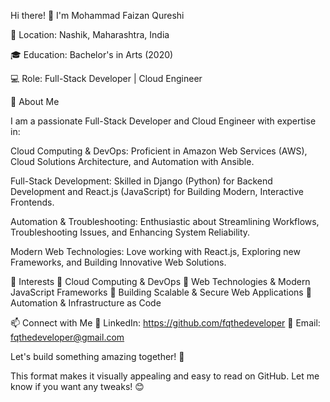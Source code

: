 Hi there! 👋 I'm Mohammad Faizan Qureshi

🔹 Location: Nashik, Maharashtra, India

🎓 Education: Bachelor's in Arts (2020)

💻 Role: Full-Stack Developer | Cloud Engineer

🚀 About Me

I am a passionate Full-Stack Developer and Cloud Engineer with expertise in:

Cloud Computing & DevOps: Proficient in Amazon Web Services (AWS), Cloud Solutions Architecture, and Automation with Ansible.

Full-Stack Development: Skilled in Django (Python) for Backend Development and React.js (JavaScript) for Building Modern, Interactive Frontends.

Automation & Troubleshooting: Enthusiastic about Streamlining Workflows, Troubleshooting Issues, and Enhancing System Reliability.

Modern Web Technologies: Love working with React.js, Exploring new Frameworks, and Building Innovative Web Solutions.

🌱 Interests
🔹 Cloud Computing & DevOps
🔹 Web Technologies & Modern JavaScript Frameworks
🔹 Building Scalable & Secure Web Applications
🔹 Automation & Infrastructure as Code

📫 Connect with Me
💼 LinkedIn: https://github.com/fqthedeveloper
📧 Email: fqthedeveloper@gmail.com

Let's build something amazing together! 🚀

This format makes it visually appealing and easy to read on GitHub. Let me know if you want any tweaks! 😊
